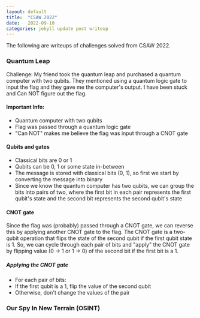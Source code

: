 ```yaml
---
layout: default
title:  "CSAW 2022"
date:   2022-09-10 
categories: jekyll update post writeup
---
```


The following are writeups of challenges solved from CSAW 2022.

### Quantum Leap
Challenge: My friend took the quantum leap and purchased a quantum computer with two qubits. They mentioned using a quantum logic gate to input the flag and they gave me the computer's output. I have been stuck and Can NOT figure out the flag.

#### Important Info:
* Quantum computer with two qubits
* Flag was passed through a quantum logic gate
* "Can NOT" makes me believe the flag was input through a CNOT gate

#### Qubits and gates
* Classical bits are 0 or 1
* Qubits can be 0, 1 or some state in-between
* The message is stored with classical bits (0, 1), so first we start by converting the message into binary
* Since we know the quantum computer has two qubits, we can group the bits into pairs of two, where the first bit in each pair represents the first qubit's state and the second bit represents the second qubit's state

#### CNOT gate
Since the flag was (probably) passed through a CNOT gate, we can reverse this by applying another CNOT gate to the flag. The CNOT gate is a two-qubit operation that flips the state of the second qubit if the first qubit state is 1. So, we can cycle through each pair of bits and "apply" the CNOT gate by flipping value (0 -> 1 or 1 -> 0) of the second bit if the first bit is a 1.

##### Applying the CNOT gate
* For each pair of bits:
*   If the first qubit is a 1, flip the value of the second qubit
*   Otherwise, don't change the values of the pair

### Our Spy In New Terrain (OSINT)
